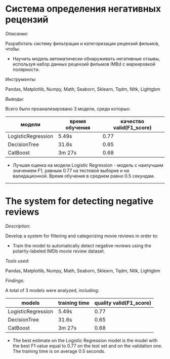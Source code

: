 # Система определения негативных рецензий

*Описание:*  

Разработать систему фильтрации и категоризации рецензий фильмов, чтобы:  
- Научить модель автоматически обнаруживать негативные отзывы, используя набор данных рецензий фильмов IMBd с маркировкой полярности.

*Инструменты:*  

Pandas, Matplotlib, Numpy, Math, Seaborn, Sklearn, Tqdm, Nltk, Lightgbm

*Выводы:*  

Всего было проанализировано 3 модели, среди которых:

|модели|время обучения|качество valid(F1_score)|
|---|---|---|
|LogisticRegression|5.49s|0.77|
|DecisionTree|31.6s|0.65|
|CatBoost|3m 27s|0.68|

- Лучшая оценка на модели Logistic Regression - модель с наилучшим значением F1, равным 0.77 на тестовой выборке и на валидационной. Время обучения в среднем равно 0.5 секундам.
________________________________________________________________________________________________________________________________________
# The system for detecting negative reviews

*Description:*

Develop a system for filtering and categorizing movie reviews in order to:
- Train the model to automatically detect negative reviews using the polarity-labeled IMDb movie review dataset.

*Tools used:*

Pandas, Matplotlib, Numpy, Math, Seaborn, Sklearn, Tqdm, Nltk, Lightgbm

*Findings:*

A total of 3 models were analyzed, including:

|models|training time|quality valid(F1_score)|
|---|---|---|
|LogisticRegression|5.49s|0.77|
|DecisionTree|31.6s|0.65|
|CatBoost|3m 27s|0.68|

- The best estimate on the Logistic Regression model is the model with the best F1 value equal to 0.77 on the test set and on the validation one. The training time is on average 0.5 seconds.

